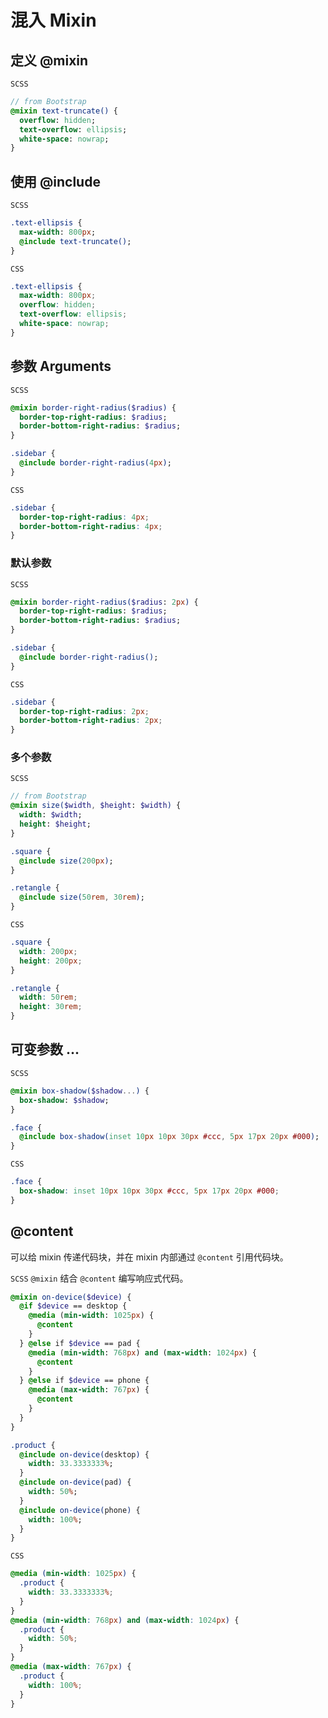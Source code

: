 # 混入 Mixin

## 定义 @mixin
`SCSS`
```sass
// from Bootstrap
@mixin text-truncate() {
  overflow: hidden;
  text-overflow: ellipsis;
  white-space: nowrap;
}
```

## 使用 @include
`SCSS`
```sass
.text-ellipsis {
  max-width: 800px;
  @include text-truncate();
}
```
`CSS`
```css
.text-ellipsis {
  max-width: 800px;
  overflow: hidden;
  text-overflow: ellipsis;
  white-space: nowrap;
}
```

## 参数 Arguments
`SCSS`
```sass
@mixin border-right-radius($radius) {
  border-top-right-radius: $radius;
  border-bottom-right-radius: $radius;
}

.sidebar {
  @include border-right-radius(4px);
}
```
`CSS`
```css
.sidebar {
  border-top-right-radius: 4px;
  border-bottom-right-radius: 4px;
}
```

### 默认参数
`SCSS`
```sass
@mixin border-right-radius($radius: 2px) {
  border-top-right-radius: $radius;
  border-bottom-right-radius: $radius;
}

.sidebar {
  @include border-right-radius();
}
```

`CSS`
```css
.sidebar {
  border-top-right-radius: 2px;
  border-bottom-right-radius: 2px;
}
```

### 多个参数
`SCSS`
```sass
// from Bootstrap
@mixin size($width, $height: $width) {
  width: $width;
  height: $height;
}

.square {
  @include size(200px);
}

.retangle {
  @include size(50rem, 30rem);
}
```
`CSS`
```css
.square {
  width: 200px;
  height: 200px;
}

.retangle {
  width: 50rem;
  height: 30rem;
}
```

## 可变参数 ...
`SCSS`
```sass
@mixin box-shadow($shadow...) {
  box-shadow: $shadow;
}

.face {
  @include box-shadow(inset 10px 10px 30px #ccc, 5px 17px 20px #000);
}
```
`CSS`
```css
.face {
  box-shadow: inset 10px 10px 30px #ccc, 5px 17px 20px #000;
}
```

## @content
可以给 mixin 传递代码块，并在 mixin 内部通过 `@content` 引用代码块。 

`SCSS` `@mixin` 结合 `@content` 编写响应式代码。
```sass
@mixin on-device($device) {
  @if $device == desktop {
    @media (min-width: 1025px) {
      @content
    }
  } @else if $device == pad {
    @media (min-width: 768px) and (max-width: 1024px) {
      @content
    }
  } @else if $device == phone {
    @media (max-width: 767px) {
      @content
    }
  }
}

.product {
  @include on-device(desktop) {
    width: 33.3333333%;
  }
  @include on-device(pad) {
    width: 50%;
  }
  @include on-device(phone) {
    width: 100%;
  }
}
```

`CSS`
```css
@media (min-width: 1025px) {
  .product {
    width: 33.3333333%;
  }
}
@media (min-width: 768px) and (max-width: 1024px) {
  .product {
    width: 50%;
  }
}
@media (max-width: 767px) {
  .product {
    width: 100%;
  }
}
```


